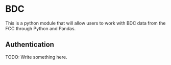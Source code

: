 # BDC

This is a python module that will allow users to work with BDC data from the FCC through Python and Pandas.

## Authentication

TODO: Write something here.